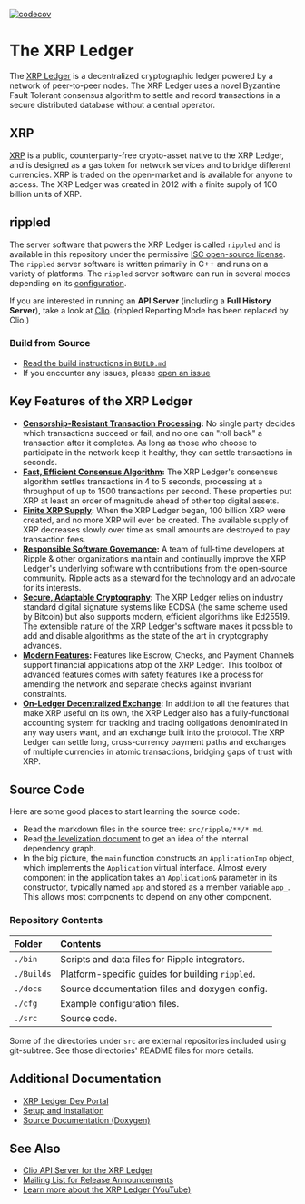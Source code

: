 [![codecov](https://codecov.io/gh/XRPLF/rippled/graph/badge.svg?token=WyFr5ajq3O)](https://codecov.io/gh/XRPLF/rippled)

# The XRP Ledger

The [XRP Ledger](https://xrpl.org/) is a decentralized cryptographic ledger powered by a network of peer-to-peer nodes. The XRP Ledger uses a novel Byzantine Fault Tolerant consensus algorithm to settle and record transactions in a secure distributed database without a central operator.

## XRP

[XRP](https://xrpl.org/xrp.html) is a public, counterparty-free crypto-asset native to the XRP Ledger, and is designed as a gas token for network services and to bridge different currencies. XRP is traded on the open-market and is available for anyone to access. The XRP Ledger was created in 2012 with a finite supply of 100 billion units of XRP.

## rippled

The server software that powers the XRP Ledger is called `rippled` and is available in this repository under the permissive [ISC open-source license](LICENSE.md). The `rippled` server software is written primarily in C++ and runs on a variety of platforms. The `rippled` server software can run in several modes depending on its [configuration](https://xrpl.org/rippled-server-modes.html).

If you are interested in running an **API Server** (including a **Full History Server**), take a look at [Clio](https://github.com/XRPLF/clio). (rippled Reporting Mode has been replaced by Clio.)

### Build from Source

- [Read the build instructions in `BUILD.md`](BUILD.md)
- If you encounter any issues, please [open an issue](https://github.com/XRPLF/rippled/issues)

## Key Features of the XRP Ledger

- **[Censorship-Resistant Transaction Processing][]:** No single party decides which transactions succeed or fail, and no one can "roll back" a transaction after it completes. As long as those who choose to participate in the network keep it healthy, they can settle transactions in seconds.
- **[Fast, Efficient Consensus Algorithm][]:** The XRP Ledger's consensus algorithm settles transactions in 4 to 5 seconds, processing at a throughput of up to 1500 transactions per second. These properties put XRP at least an order of magnitude ahead of other top digital assets.
- **[Finite XRP Supply][]:** When the XRP Ledger began, 100 billion XRP were created, and no more XRP will ever be created. The available supply of XRP decreases slowly over time as small amounts are destroyed to pay transaction fees.
- **[Responsible Software Governance][]:** A team of full-time developers at Ripple & other organizations maintain and continually improve the XRP Ledger's underlying software with contributions from the open-source community. Ripple acts as a steward for the technology and an advocate for its interests.
- **[Secure, Adaptable Cryptography][]:** The XRP Ledger relies on industry standard digital signature systems like ECDSA (the same scheme used by Bitcoin) but also supports modern, efficient algorithms like Ed25519. The extensible nature of the XRP Ledger's software makes it possible to add and disable algorithms as the state of the art in cryptography advances.
- **[Modern Features][]:** Features like Escrow, Checks, and Payment Channels support financial applications atop of the XRP Ledger. This toolbox of advanced features comes with safety features like a process for amending the network and separate checks against invariant constraints.
- **[On-Ledger Decentralized Exchange][]:** In addition to all the features that make XRP useful on its own, the XRP Ledger also has a fully-functional accounting system for tracking and trading obligations denominated in any way users want, and an exchange built into the protocol. The XRP Ledger can settle long, cross-currency payment paths and exchanges of multiple currencies in atomic transactions, bridging gaps of trust with XRP.

[Censorship-Resistant Transaction Processing]: https://xrpl.org/transaction-censorship-detection.html#transaction-censorship-detection
[Fast, Efficient Consensus Algorithm]: https://xrpl.org/consensus-research.html#consensus-research
[Finite XRP Supply]: https://xrpl.org/what-is-xrp.html
[Responsible Software Governance]: https://xrpl.org/contribute-code.html#contribute-code-to-the-xrp-ledger
[Secure, Adaptable Cryptography]: https://xrpl.org/cryptographic-keys.html#cryptographic-keys
[Modern Features]: https://xrpl.org/use-specialized-payment-types.html
[On-Ledger Decentralized Exchange]: https://xrpl.org/decentralized-exchange.html#decentralized-exchange

## Source Code

Here are some good places to start learning the source code:

- Read the markdown files in the source tree: `src/ripple/**/*.md`.
- Read [the levelization document](.github/scripts/levelization) to get an idea of the internal dependency graph.
- In the big picture, the `main` function constructs an `ApplicationImp` object, which implements the `Application` virtual interface. Almost every component in the application takes an `Application&` parameter in its constructor, typically named `app` and stored as a member variable `app_`. This allows most components to depend on any other component.

### Repository Contents

| Folder     | Contents                                         |
| :--------- | :----------------------------------------------- |
| `./bin`    | Scripts and data files for Ripple integrators.   |
| `./Builds` | Platform-specific guides for building `rippled`. |
| `./docs`   | Source documentation files and doxygen config.   |
| `./cfg`    | Example configuration files.                     |
| `./src`    | Source code.                                     |

Some of the directories under `src` are external repositories included using
git-subtree. See those directories' README files for more details.

## Additional Documentation

- [XRP Ledger Dev Portal](https://xrpl.org/)
- [Setup and Installation](https://xrpl.org/install-rippled.html)
- [Source Documentation (Doxygen)](https://xrplf.github.io/rippled/)

## See Also

- [Clio API Server for the XRP Ledger](https://github.com/XRPLF/clio)
- [Mailing List for Release Announcements](https://groups.google.com/g/ripple-server)
- [Learn more about the XRP Ledger (YouTube)](https://www.youtube.com/playlist?list=PLJQ55Tj1hIVZtJ_JdTvSum2qMTsedWkNi)

